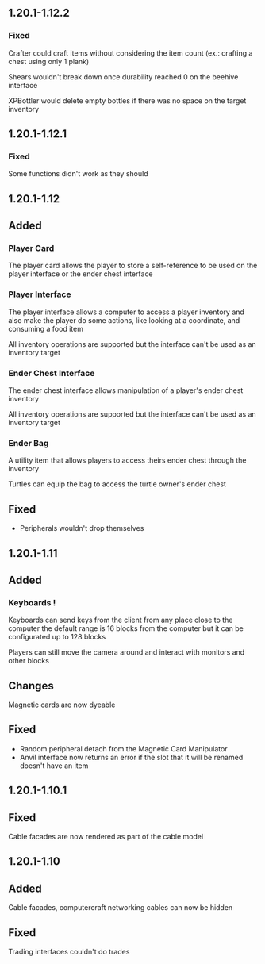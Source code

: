 1.20.1-1.12.2
---
### Fixed

Crafter could craft items without considering the item count (ex.: crafting a chest using only 1 plank)

Shears wouldn't break down once durability reached 0 on the beehive interface

XPBottler would delete empty bottles if there was no space on the target inventory

1.20.1-1.12.1
---
### Fixed

Some functions didn't work as they should

1.20.1-1.12
---

## Added

### Player Card

The player card allows the player to store a self-reference
to be used on the player interface or the ender chest interface

### Player Interface

The player interface allows a computer to access a player inventory
and also make the player do some actions, like looking at a coordinate,
and consuming a food item

All inventory operations are supported but the interface can't
be used as an inventory target

### Ender Chest Interface

The ender chest interface allows manipulation of a player's 
ender chest inventory

All inventory operations are supported but the interface can't
be used as an inventory target

### Ender Bag
A utility item that allows players to access theirs ender chest through 
the inventory

Turtles can equip the bag to access the turtle owner's ender chest

## Fixed

- Peripherals wouldn't drop themselves 

1.20.1-1.11
---

## Added

### Keyboards !

Keyboards can send keys from the client from any place close to
the computer the default range is 16 blocks from the computer but
it can be configurated up to 128 blocks

Players can still move the camera around and interact with monitors
and other blocks

## Changes

Magnetic cards are now dyeable 

## Fixed

- Random peripheral detach from the Magnetic Card Manipulator
- Anvil interface now returns an error if the slot that it will be
renamed doesn't have an item


1.20.1-1.10.1
---

## Fixed

Cable facades are now rendered as part of the cable model 

1.20.1-1.10
---

## Added

Cable facades, computercraft networking cables can now be hidden

## Fixed

Trading interfaces couldn't do trades